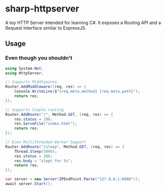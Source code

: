 # sharp-httpserver
A toy HTTP Server intended for learning C#. It exposes a Routing API and a Request Interface similar to ExpressJS.

## Usage
### Even though you shouldn't

```cs
using System.Net;
using HttpServer;

// Supports Middlewares
Router.AddMiddleware((req, res) => {
    Console.WriteLine($"{req.meta.method} {req.meta.path}");
    return res;
});

// Supports Simple routing
Router.AddRoute("/", Method.GET, (req, res) => {
    res.status = 200;
    res.ServeFile("index.html");
    return res;
});

// Even Multithreaded Worker Support
Router.AddRoute("/sleep", Method.GET, (req, res) => {
    Thread.Sleep(5000);
    res.status = 200;
    res.body = "slept for 5s";
    return res;
});

var server = new Server(IPEndPoint.Parse("127.0.0.1:8080"));
await server.Start();
```